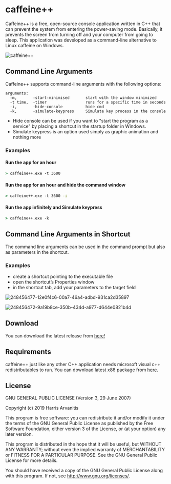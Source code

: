# caffeine++

Caffeine++ is a free, open-source console application written in C++ that can prevent the system from entering the power-saving mode.
Basically, it prevents the screen from turning off and your computer from going to sleep.
This application was developed as a command-line alternative to Linux caffeine on Windows.

![caffeine++](https://github.com/XarisA/CaffeinePP/assets/3985557/8a838dab-e4cf-4b2b-a619-3d622bbe722b)

## Command Line Arguments

Caffeine++ supports command-line arguments with the following options:

```text
arguments:
  -m,       -start-minimised       start with the window minimized
  -t time,  -timer                 runs for a specific time in seconds
  -i,       -hide-console          hide cmd
  -k,       -simulate-keypress     Simulate key process in the console
```

- Hide console can be used if you want to "start the program as a service" by placing a shortcut in the startup folder in Windows.
- Simulate keypress is an option used simply as graphic animation and nothing more

### Examples

#### Run the app for an hour

```cmd
> caffeine++.exe -t 3600
```

#### Run the app for an hour and hide the command window

```cmd
> caffeine++.exe -t 3600 -i
```

#### Run the app infinitely and Simulate keypress

```cmd
> caffeine++.exe -k
```

## Command Line Arguments in Shortcut

The command line arguments can be used in the command prompt but also as parameters in the shortcut.

### Examples

- create a shortcut pointing to the executable file
- open the shortcut’s Properties window
- in the shortcut tab, add your parameters to the target field

![248456477-12e0f4c6-00a7-46a4-adbd-931ca2d35897](https://github.com/XarisA/CaffeinePP/assets/3985557/10a212d4-8969-474b-b386-22069c7baa3e)

![248456472-9a19b8ce-350b-434d-a977-d644e0821b4d](https://github.com/XarisA/CaffeinePP/assets/3985557/190c5d7d-533c-49d6-861c-fa8249c96bec)

## Download

You can download the latest release from [here!](https://github.com/XarisA/CaffeinePP/releases/latest)

## Requirements

caffeine++ just like any other C++ application needs microsoft visual c++ redistributables to run.
You can download latest x86 package from [here.](https://support.microsoft.com/en-us/help/2977003/the-latest-supported-visual-c-downloads)

## License

GNU GENERAL PUBLIC LICENSE (Version 3, 29 June 2007)

Copyright (c) 2019 Harris Arvanitis

This program is free software: you can redistribute it and/or modify it under the terms of the GNU General Public License as published by the Free Software Foundation, either version 3 of the License, or
(at your option) any later version.

This program is distributed in the hope that it will be useful, but WITHOUT ANY WARRANTY; without even the implied warranty of MERCHANTABILITY or FITNESS FOR A PARTICULAR PURPOSE.  See the
GNU General Public License for more details.

You should have received a copy of the GNU General Public License along with this program.  If not, see <http://www.gnu.org/licenses/>.
